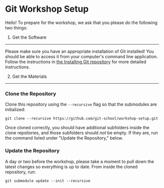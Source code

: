 Git Workshop Setup
==================

Hello! To prepare for the workshop, we ask that you please do the following two things:

1. Get the Software
-------------------

Please make sure you have an appropriate installation of Git installed! You should be able to access it from your computer's command line application. Follow the instructions in [the Installing Git repository](https://github.com/git-school/installing-git) for more detailed instructions.

2. Get the Materials
--------------------

### Clone the Repository

Clone this repository using the `--recursive` flag so that the submodules are initialized:

```
git clone --recursive https://github.com/git-school/workshop-setup.git
```

Once cloned correctly, you should have additional subfolders inside the clone repsitories, and those subfolders should *not* be empty. If they are, run the command listed under "Update the Repository," below.

### Update the Repository

A day or two before the workshop, please take a moment to pull down the latest changes so everything is up to date. From inside the cloned repository, run:

```
git submodule update --init --recursive
```
